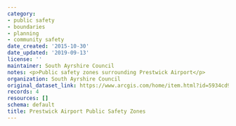 ```yaml
---
category:
- public safety
- boundaries
- planning
- community safety
date_created: '2015-10-30'
date_updated: '2019-09-13'
license: ''
maintainer: South Ayrshire Council
notes: <p>Public safety zones surrounding Prestwick Airport</p>
organization: South Ayrshire Council
original_dataset_link: https://www.arcgis.com/home/item.html?id=5934cd9303934b9ba4c23157ecb7bc40
records: 4
resources: []
schema: default
title: Prestwick Airport Public Safety Zones
---
```

